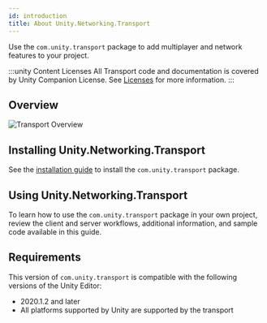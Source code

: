 ```yaml
---
id: introduction
title: About Unity.Networking.Transport
---
```


Use the `com.unity.transport` package to add multiplayer and network features to your project.

:::unity Content Licenses
All Transport code and documentation is covered by Unity Companion License. See [Licenses](../license.md) for more information.
:::

## Overview

![Transport Overview](/img/transport/layercake.png)

## Installing Unity.Networking.Transport

See the [installation guide](install.md) to install the `com.unity.transport` package.

## Using Unity.Networking.Transport

To learn how to use the `com.unity.transport` package in your own project, review the client and server workflows, additional information, and sample code available in this guide.

##  Requirements

This version of `com.unity.transport` is compatible with the following versions of the Unity Editor:

* 2020.1.2 and later
* All platforms supported by Unity are supported by the transport